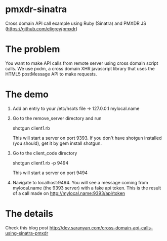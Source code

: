 pmxdr-sinatra
=============

Cross domain API call example using Ruby (Sinatra) and PMXDR JS (https://github.com/eligrey/pmxdr)

The problem
=====

You want to make API calls from remote server using cross domain script calls. We use pxdm, a cross domain XHR javascript library that uses the HTML5 postMessage API to make requests.

The demo
=====

1. Add an entry to your /etc/hsots file -> 127.0.0.1 mylocal.name
2. Go to the remove_server directory and run
	
	shotgun client1.rb
	
	This will start a server on port 9393. If you don't have shotgun installed (you should), get it by gem install shotgun.
3. Go to the client_code directory
	
	shotgun client1.rb -p 9494
	
	This will start a server on port 9494
4. Navigate to localhost:9494. You will see a message coming from mylocal.name (the 9393 server) with a fake api token. This is the result of a call made on http://mylocal.name:9393/api/token

The details
===

Check this blog post http://dev.saranyan.com/cross-domain-api-calls-using-sinatra-pmxdr